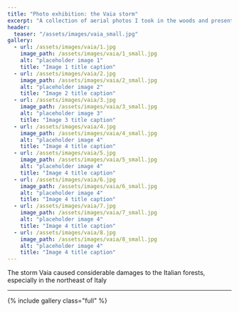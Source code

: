 ```yaml
---
title: "Photo exhibition: the Vaia storm"
excerpt: "A collection of aerial photos I took in the woods and presented at a photo exhibition in my hometown, Caltrano"
header:
  teaser: "/assets/images/vaia_small.jpg"
gallery:
  - url: /assets/images/vaia/1.jpg
    image_path: /assets/images/vaia/1_small.jpg
    alt: "placeholder image 1"
    title: "Image 1 title caption"
  - url: /assets/images/vaia/2.jpg
    image_path: /assets/images/vaia/2_small.jpg
    alt: "placeholder image 2"
    title: "Image 2 title caption"
  - url: /assets/images/vaia/3.jpg
    image_path: /assets/images/vaia/3_small.jpg
    alt: "placeholder image 3"
    title: "Image 3 title caption"
  - url: /assets/images/vaia/4.jpg
    image_path: /assets/images/vaia/4_small.jpg
    alt: "placeholder image 4"
    title: "Image 4 title caption"
  - url: /assets/images/vaia/5.jpg
    image_path: /assets/images/vaia/5_small.jpg
    alt: "placeholder image 4"
    title: "Image 4 title caption"
  - url: /assets/images/vaia/6.jpg
    image_path: /assets/images/vaia/6_small.jpg
    alt: "placeholder image 4"
    title: "Image 4 title caption"
  - url: /assets/images/vaia/7.jpg
    image_path: /assets/images/vaia/7_small.jpg
    alt: "placeholder image 4"
    title: "Image 4 title caption"
  - url: /assets/images/vaia/8.jpg
    image_path: /assets/images/vaia/8_small.jpg
    alt: "placeholder image 4"
    title: "Image 4 title caption"
---
```


The storm Vaia caused considerable damages to the Italian forests, especially in the northeast of Italy

---

{% include gallery class="full" %}

